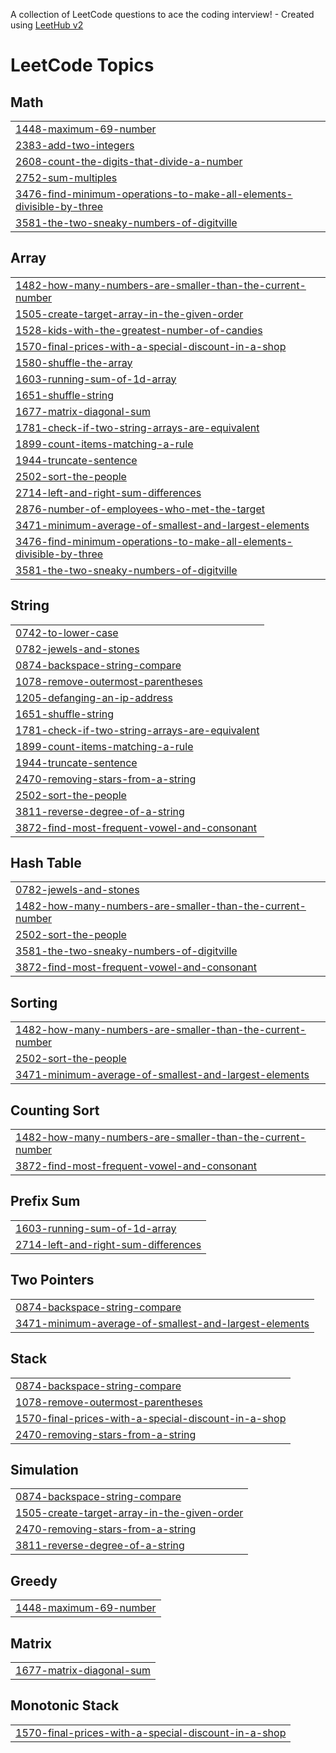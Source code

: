 A collection of LeetCode questions to ace the coding interview! - Created using [LeetHub v2](https://github.com/arunbhardwaj/LeetHub-2.0)
<!---LeetCode Topics Start-->
# LeetCode Topics
## Math
|  |
| ------- |
| [1448-maximum-69-number](https://github.com/niranjan144/leetcode-problems/tree/master/1448-maximum-69-number) |
| [2383-add-two-integers](https://github.com/niranjan144/leetcode-problems/tree/master/2383-add-two-integers) |
| [2608-count-the-digits-that-divide-a-number](https://github.com/niranjan144/leetcode-problems/tree/master/2608-count-the-digits-that-divide-a-number) |
| [2752-sum-multiples](https://github.com/niranjan144/leetcode-problems/tree/master/2752-sum-multiples) |
| [3476-find-minimum-operations-to-make-all-elements-divisible-by-three](https://github.com/niranjan144/leetcode-problems/tree/master/3476-find-minimum-operations-to-make-all-elements-divisible-by-three) |
| [3581-the-two-sneaky-numbers-of-digitville](https://github.com/niranjan144/leetcode-problems/tree/master/3581-the-two-sneaky-numbers-of-digitville) |
## Array
|  |
| ------- |
| [1482-how-many-numbers-are-smaller-than-the-current-number](https://github.com/niranjan144/leetcode-problems/tree/master/1482-how-many-numbers-are-smaller-than-the-current-number) |
| [1505-create-target-array-in-the-given-order](https://github.com/niranjan144/leetcode-problems/tree/master/1505-create-target-array-in-the-given-order) |
| [1528-kids-with-the-greatest-number-of-candies](https://github.com/niranjan144/leetcode-problems/tree/master/1528-kids-with-the-greatest-number-of-candies) |
| [1570-final-prices-with-a-special-discount-in-a-shop](https://github.com/niranjan144/leetcode-problems/tree/master/1570-final-prices-with-a-special-discount-in-a-shop) |
| [1580-shuffle-the-array](https://github.com/niranjan144/leetcode-problems/tree/master/1580-shuffle-the-array) |
| [1603-running-sum-of-1d-array](https://github.com/niranjan144/leetcode-problems/tree/master/1603-running-sum-of-1d-array) |
| [1651-shuffle-string](https://github.com/niranjan144/leetcode-problems/tree/master/1651-shuffle-string) |
| [1677-matrix-diagonal-sum](https://github.com/niranjan144/leetcode-problems/tree/master/1677-matrix-diagonal-sum) |
| [1781-check-if-two-string-arrays-are-equivalent](https://github.com/niranjan144/leetcode-problems/tree/master/1781-check-if-two-string-arrays-are-equivalent) |
| [1899-count-items-matching-a-rule](https://github.com/niranjan144/leetcode-problems/tree/master/1899-count-items-matching-a-rule) |
| [1944-truncate-sentence](https://github.com/niranjan144/leetcode-problems/tree/master/1944-truncate-sentence) |
| [2502-sort-the-people](https://github.com/niranjan144/leetcode-problems/tree/master/2502-sort-the-people) |
| [2714-left-and-right-sum-differences](https://github.com/niranjan144/leetcode-problems/tree/master/2714-left-and-right-sum-differences) |
| [2876-number-of-employees-who-met-the-target](https://github.com/niranjan144/leetcode-problems/tree/master/2876-number-of-employees-who-met-the-target) |
| [3471-minimum-average-of-smallest-and-largest-elements](https://github.com/niranjan144/leetcode-problems/tree/master/3471-minimum-average-of-smallest-and-largest-elements) |
| [3476-find-minimum-operations-to-make-all-elements-divisible-by-three](https://github.com/niranjan144/leetcode-problems/tree/master/3476-find-minimum-operations-to-make-all-elements-divisible-by-three) |
| [3581-the-two-sneaky-numbers-of-digitville](https://github.com/niranjan144/leetcode-problems/tree/master/3581-the-two-sneaky-numbers-of-digitville) |
## String
|  |
| ------- |
| [0742-to-lower-case](https://github.com/niranjan144/leetcode-problems/tree/master/0742-to-lower-case) |
| [0782-jewels-and-stones](https://github.com/niranjan144/leetcode-problems/tree/master/0782-jewels-and-stones) |
| [0874-backspace-string-compare](https://github.com/niranjan144/leetcode-problems/tree/master/0874-backspace-string-compare) |
| [1078-remove-outermost-parentheses](https://github.com/niranjan144/leetcode-problems/tree/master/1078-remove-outermost-parentheses) |
| [1205-defanging-an-ip-address](https://github.com/niranjan144/leetcode-problems/tree/master/1205-defanging-an-ip-address) |
| [1651-shuffle-string](https://github.com/niranjan144/leetcode-problems/tree/master/1651-shuffle-string) |
| [1781-check-if-two-string-arrays-are-equivalent](https://github.com/niranjan144/leetcode-problems/tree/master/1781-check-if-two-string-arrays-are-equivalent) |
| [1899-count-items-matching-a-rule](https://github.com/niranjan144/leetcode-problems/tree/master/1899-count-items-matching-a-rule) |
| [1944-truncate-sentence](https://github.com/niranjan144/leetcode-problems/tree/master/1944-truncate-sentence) |
| [2470-removing-stars-from-a-string](https://github.com/niranjan144/leetcode-problems/tree/master/2470-removing-stars-from-a-string) |
| [2502-sort-the-people](https://github.com/niranjan144/leetcode-problems/tree/master/2502-sort-the-people) |
| [3811-reverse-degree-of-a-string](https://github.com/niranjan144/leetcode-problems/tree/master/3811-reverse-degree-of-a-string) |
| [3872-find-most-frequent-vowel-and-consonant](https://github.com/niranjan144/leetcode-problems/tree/master/3872-find-most-frequent-vowel-and-consonant) |
## Hash Table
|  |
| ------- |
| [0782-jewels-and-stones](https://github.com/niranjan144/leetcode-problems/tree/master/0782-jewels-and-stones) |
| [1482-how-many-numbers-are-smaller-than-the-current-number](https://github.com/niranjan144/leetcode-problems/tree/master/1482-how-many-numbers-are-smaller-than-the-current-number) |
| [2502-sort-the-people](https://github.com/niranjan144/leetcode-problems/tree/master/2502-sort-the-people) |
| [3581-the-two-sneaky-numbers-of-digitville](https://github.com/niranjan144/leetcode-problems/tree/master/3581-the-two-sneaky-numbers-of-digitville) |
| [3872-find-most-frequent-vowel-and-consonant](https://github.com/niranjan144/leetcode-problems/tree/master/3872-find-most-frequent-vowel-and-consonant) |
## Sorting
|  |
| ------- |
| [1482-how-many-numbers-are-smaller-than-the-current-number](https://github.com/niranjan144/leetcode-problems/tree/master/1482-how-many-numbers-are-smaller-than-the-current-number) |
| [2502-sort-the-people](https://github.com/niranjan144/leetcode-problems/tree/master/2502-sort-the-people) |
| [3471-minimum-average-of-smallest-and-largest-elements](https://github.com/niranjan144/leetcode-problems/tree/master/3471-minimum-average-of-smallest-and-largest-elements) |
## Counting Sort
|  |
| ------- |
| [1482-how-many-numbers-are-smaller-than-the-current-number](https://github.com/niranjan144/leetcode-problems/tree/master/1482-how-many-numbers-are-smaller-than-the-current-number) |
| [3872-find-most-frequent-vowel-and-consonant](https://github.com/niranjan144/leetcode-problems/tree/master/3872-find-most-frequent-vowel-and-consonant) |
## Prefix Sum
|  |
| ------- |
| [1603-running-sum-of-1d-array](https://github.com/niranjan144/leetcode-problems/tree/master/1603-running-sum-of-1d-array) |
| [2714-left-and-right-sum-differences](https://github.com/niranjan144/leetcode-problems/tree/master/2714-left-and-right-sum-differences) |
## Two Pointers
|  |
| ------- |
| [0874-backspace-string-compare](https://github.com/niranjan144/leetcode-problems/tree/master/0874-backspace-string-compare) |
| [3471-minimum-average-of-smallest-and-largest-elements](https://github.com/niranjan144/leetcode-problems/tree/master/3471-minimum-average-of-smallest-and-largest-elements) |
## Stack
|  |
| ------- |
| [0874-backspace-string-compare](https://github.com/niranjan144/leetcode-problems/tree/master/0874-backspace-string-compare) |
| [1078-remove-outermost-parentheses](https://github.com/niranjan144/leetcode-problems/tree/master/1078-remove-outermost-parentheses) |
| [1570-final-prices-with-a-special-discount-in-a-shop](https://github.com/niranjan144/leetcode-problems/tree/master/1570-final-prices-with-a-special-discount-in-a-shop) |
| [2470-removing-stars-from-a-string](https://github.com/niranjan144/leetcode-problems/tree/master/2470-removing-stars-from-a-string) |
## Simulation
|  |
| ------- |
| [0874-backspace-string-compare](https://github.com/niranjan144/leetcode-problems/tree/master/0874-backspace-string-compare) |
| [1505-create-target-array-in-the-given-order](https://github.com/niranjan144/leetcode-problems/tree/master/1505-create-target-array-in-the-given-order) |
| [2470-removing-stars-from-a-string](https://github.com/niranjan144/leetcode-problems/tree/master/2470-removing-stars-from-a-string) |
| [3811-reverse-degree-of-a-string](https://github.com/niranjan144/leetcode-problems/tree/master/3811-reverse-degree-of-a-string) |
## Greedy
|  |
| ------- |
| [1448-maximum-69-number](https://github.com/niranjan144/leetcode-problems/tree/master/1448-maximum-69-number) |
## Matrix
|  |
| ------- |
| [1677-matrix-diagonal-sum](https://github.com/niranjan144/leetcode-problems/tree/master/1677-matrix-diagonal-sum) |
## Monotonic Stack
|  |
| ------- |
| [1570-final-prices-with-a-special-discount-in-a-shop](https://github.com/niranjan144/leetcode-problems/tree/master/1570-final-prices-with-a-special-discount-in-a-shop) |
<!---LeetCode Topics End-->